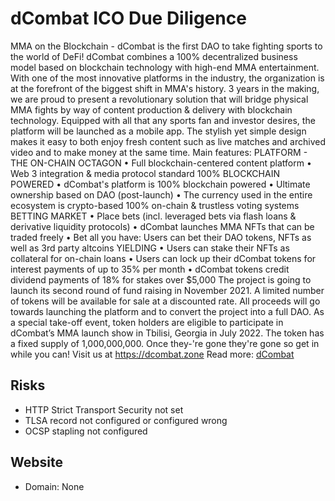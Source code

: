 # dCombat ICO Due Diligence
MMA on the Blockchain - dCombat is the first DAO to take fighting sports to the world of DeFi! dCombat combines a 100% decentralized business model based on blockchain technology with high-end MMA entertainment. With one of the most innovative platforms in the industry, the organization is at the forefront of the biggest shift in MMA's history. 3 years in the making, we are proud to present a revolutionary solution that will bridge physical MMA fights by way of content production & delivery with blockchain technology. Equipped with all that any sports fan and investor desires, the platform will be launched as a mobile app. The stylish yet simple design makes it easy to both enjoy fresh content such as live matches and archived video and to make money at the same time. Main features: PLATFORM - THE ON-CHAIN OCTAGON • Full blockchain-centered content platform • Web 3 integration & media protocol standard 100% BLOCKCHAIN POWERED • dCombat's platform is 100% blockchain powered • Ultimate ownership based on DAO (post-launch) • The currency used in the entire ecosystem is crypto-based 100% on-chain & trustless voting systems BETTING MARKET • Place bets (incl. leveraged bets via flash loans & derivative liquidity protocols) • dCombat launches MMA NFTs that can be traded freely • Bet all you have: Users can bet their DAO tokens, NFTs as well as 3rd party altcoins YIELDING • Users can stake their NFTs as collateral for on-chain loans • Users can lock up their dCombat tokens for interest payments of up to 35% per month • dCombat tokens credit dividend payments of 18% for stakes over $5,000 The project is going to launch its second round of fund raising in November 2021. A limited number of tokens will be available for sale at a discounted rate. All proceeds will go towards launching the platform and to convert the project into a full DAO. As a special take-off event, token holders are eligible to participate in dCombat’s MMA launch show in Tbilisi, Georgia in July 2022. The token has a fixed supply of 1,000,000,000. Once they-'re gone they're gone so get in while you can! Visit us at https://dcombat.zone
Read more: [dCombat](https://metabay.network/ico/dcombat)
## Risks
* HTTP Strict Transport Security not set
* TLSA record not configured or configured wrong
* OCSP stapling not configured
## Website
* Domain: None
